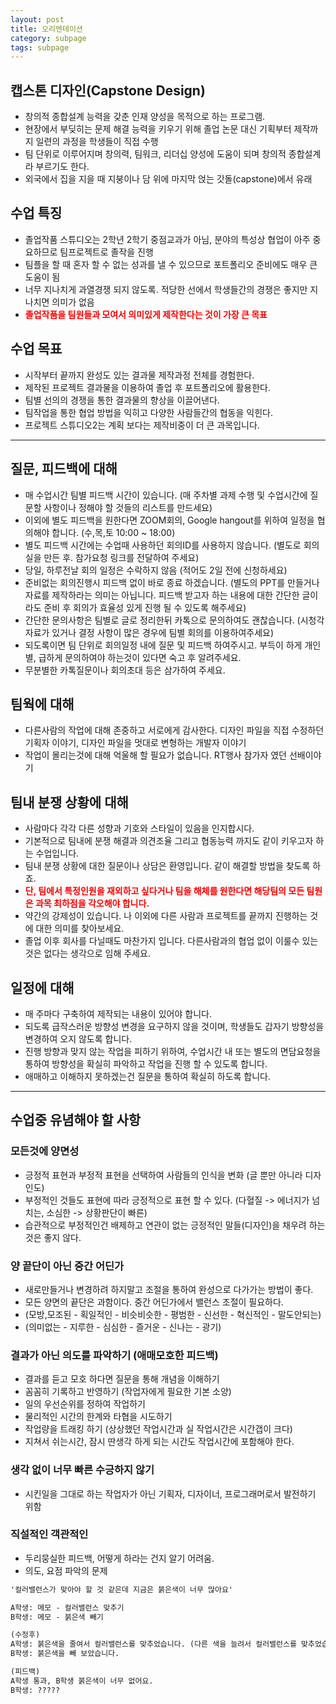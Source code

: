 ```yaml
---
layout: post
title: 오리엔테이션
category: subpage
tags: subpage
---
```


## 캡스톤 디자인(Capstone Design)
* 창의적 종합설계 능력을 갖춘 인재 양성을 목적으로 하는 프로그램.
* 현장에서 부딪히는 문제 해결 능력을 키우기 위해 졸업 논문 대신 기획부터 제작까지 일련의 과정을 학생들이 직접 수행
* 팀 단위로 이루어지며 창의력, 팀워크, 리더십 양성에 도움이 되며 창의적 종합설계라 부르기도 한다.
* 외국에서 집을 지을 때 지붕이나 담 위에 마지막 얹는 갓돌(capstone)에서 유래

## 수업 특징
* 졸업작품 스튜디오는 2학년 2학기 중점교과가 아님, 분야의 특성상 협업이 아주 중요하므로 팀프로젝트로 졸작을 진행
* 팀플을 할 때 혼자 할 수 없는 성과를 낼 수 있으므로 포트폴리오 준비에도 매우 큰 도움이 됨
* 너무 지나치게 과열경쟁 되지 않도록. 적당한 선에서 학생들간의 경쟁은 좋지만 지나치면 의미가 없음
* <b style="color:red">졸업작품을 팀원들과 모여서 의미있게 제작한다는 것이 가장 큰 목표</b>

## 수업 목표
* 시작부터 끝까지 완성도 있는 결과물 제작과정 전체를 경험한다.
* 제작된 프로젝트 결과물을 이용하여 졸업 후 포트폴리오에 활용한다.
* 팀별 선의의 경쟁을 통한 결과물의 향상을 이끌어낸다.
* 팀작업을 통한 협업 방법을 익히고 다양한 사람들간의 협동을 익힌다.
* 프로젝트 스튜디오2는 계획 보다는 제작비중이 더 큰 과목입니다.

---

## 질문, 피드백에 대해
* 매 수업시간 팀별 피드백 시간이 있습니다. (매 주차별 과제 수행 및 수업시간에 질문할 사항이나 정해야 할 것들의 리스트를 만드세요)
* 이외에 별도 피드백을 원한다면 ZOOM회의, Google hangout를 위하여 일정을 협의해야 합니다. (수,목,토 10:00 ~ 18:00)
* 별도 피드백 시간에는 수업때 사용하던 회의ID를 사용하지 않습니다. (별도로 회의실을 만든 후. 참가요청 링크를 전달하여 주세요)
* 당일, 하루전날 회의 일정은 수락하지 않음 (적어도 2일 전에 신청하세요)
* 준비없는 회의진행시 피드백 없이 바로 종료 하겠습니다. (별도의 PPT를 만들거나 자료를 제작하라는 의미는 아닙니다. 피드백 받고자 하는 내용에 대한 간단한 글이라도 준비 후 회의가 효율성 있게 진행 될 수 있도록 해주세요)
* 간단한 문의사항은 팀별로 글로 정리한뒤 카톡으로 문의하여도 괜찮습니다. (시청각 자료가 있거나 결정 사항이 많은 경우에 팀별 회의를 이용하여주세요)
* 되도록이면 팀 단위로 회의일정 내에 질문 및 피드백 하여주시고. 부득이 하게 개인별, 급하게 문의하여야 하는것이 있다면 숙고 후 알려주세요.
* 무분별한 카톡질문이나 회의초대 등은 삼가하여 주세요.

## 팀웍에 대해
* 다른사람의 작업에 대해 존중하고 서로에게 감사한다. 디자인 파일을 직접 수정하던 기획자 이야기, 디자인 파일을 멋대로 변형하는 개발자 이야기
* 작업이 몰리는것에 대해 억울해 할 필요가 없습니다. RT행사 참가자 였던 선배이야기

## 팀내 분쟁 상황에 대해
* 사람마다 각각 다른 성향과 기호와 스타일이 있음을 인지합시다.
* 기본적으로 팀내에 분쟁 해결과 의견조율 그리고 협동능력 까지도 같이 키우고자 하는 수업입니다.
* 팀내 분쟁 상황에 대한 질문이나 상담은 환영입니다. 같이 해결할 방법을 찾도록 하죠.
* <b style="color:red">단, 팀에서 특정인원을 재외하고 싶다거나 팀을 해체를 원한다면 해당팀의 모든 팀원은 과목 최하점을 각오해야 합니다.</b>
* 약간의 강제성이 있습니다. 나 이외에 다른 사람과 프로젝트를 끝까지 진행하는 것에 대한 의미를 찾아보세요.
* 졸업 이후 회사를 다닐때도 마찬가지 입니다. 다른사람과의 협업 없이 이룰수 있는것은 없다는 생각으로 임해 주세요.

## 일정에 대해
* 매 주마다 구축하여 제작되는 내용이 있어야 합니다.
* 되도록 급작스러운 방향성 변경을 요구하지 않을 것이며, 학생들도 갑자기 방향성을 변경하여 오지 않도록 합니다.
* 진행 방향과 맞지 않는 작업을 피하기 위하여, 수업시간 내 또는 별도의 면담요청을 통하여 방향성을 확실히 파악하고 작업을 진행 할 수 있도록 합니다.
* 애매하고 이해하지 못하겠는건 질문을 통하여 확실히 하도록 합니다.

---

## 수업중 유념해야 할 사항
### 모든것에 양면성
* 긍정적 표현과 부정적 표현을 선택하여 사람들의 인식을 변화 (글 뿐만 아니라 디자인도)
* 부정적인 것들도 표현에 따라 긍정적으로 표현 할 수 있다. (다혈질 -> 에너지가 넘치는, 소심한 -> 상황판단이 빠른)
* 습관적으로 부정적인건 배제하고 연관이 없는 긍정적인 말들(디자인)을 채우려 하는것은 좋지 않다.

### 양 끝단이 아닌 중간 어딘가
* 새로만들거나 변경하려 하지말고 조절을 통하여 완성으로 다가가는 방법이 좋다.
* 모든 양면의 끝단은 과함이다. 중간 어딘가에서 밸런스 조절이 필요하다.
* (모방,모조된 - 획일적인 - 비슷비슷한 - 평범한 - 신선한 - 혁신적인 - 말도안되는)
* (의미없는 - 지루한 - 심심한 - 즐거운 - 신나는 - 광기)

### 결과가 아닌 의도를 파악하기 (애매모호한 피드백)
* 결과를 듣고 모호 하다면 질문을 통해 개념을 이해하기
* 꼼꼼히 기록하고 반영하기 (작업자에게 필요한 기본 소양)
* 일의 우선순위를 정하여 작업하기
* 물리적인 시간의 한계와 타협을 시도하기
* 작업량을 트래킹 하기 (상상했던 작업시간과 실 작업시간은 시간갭이 크다)
* 지쳐서 쉬는시간, 잠시 딴생각 하게 되는 시간도 작업시간에 포함해야 한다.

### 생각 없이 너무 빠른 수긍하지 않기
* 시킨일을 그대로 하는 작업자가 아닌 기획자, 디자이너, 프로그래머로서 발전하기 위함

### 직설적인 객관적인
* 두리뭉실한 피드백, 어떻게 하라는 건지 알기 어려움.
* 의도, 요점 파악의 문제

```markdown
'컬러밸런스가 맞아야 할 것 같은데 지금은 붉은색이 너무 많아요'

A학생: 메모 - 컬러밸런스 맞추기
B학생: 메모 - 붉은색 빼기

(수정후)
A학생: 붉은색을 줄여서 컬러밸런스를 맞추었습니다. (다른 색을 늘려서 컬러밸런스를 맞추었습니다)
B학생: 붉은색을 빼 보았습니다.

(피드백)
A학생 통과, B학생 붉은색이 너무 없어요.
B학생: ?????
```
